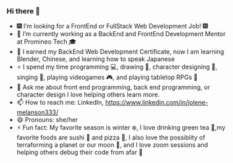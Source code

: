### Hi there 👋

- :fireworks: I’m looking for a FrontEnd or FullStack Web Development Job! :fireworks:
- 🔭 I’m currently working as a BackEnd and FrontEnd Development Mentor at Promineo Tech :mortar_board:
- 🌱 I earned my BackEnd Web Development Certificate, now I am learning Blender, Chinese, and learning how to speak Japanese
- :star: I spend my time programming :computer:, drawing :pencil:, character designing :art:, singing :musical_score:, playing videogames :video_game:, and playing tabletop RPGs :game_die: 
- 💬 Ask me about front end programming, back end programming, or character design I love helping others learn more.
- 📫 How to reach me: LinkedIn, https://www.linkedin.com/in/jolene-melanson333/
- 😄 Pronouns: she/her
- ⚡ Fun fact: My favorite season is winter :snowflake:, I love drinking green tea :tea:,my favorite foods are sushi :sushi: and pizza :pizza:, I also love the possiblity of terraforming a planet or our moon :milky_way:, and I love zoom sessions and helping others debug their code from afar :space_invader: 

